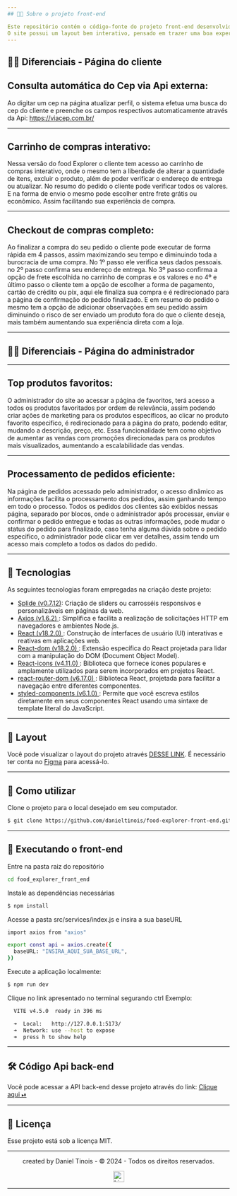 ```yaml
---
## 👨‍💻 Sobre o projeto front-end

Este repositório contém o código-fonte do projeto front-end desenvolvido como desafio final para o curso da Rocketseat. O projeto FoodExplorer consiste em uma aplicação para um restaurante, onde o cliente terá acesso a um menu com todos os pratos oferecidos, podendo finalizar a compra das opções adicionadas no carrinho. E para complementar temos também o lado do administrador do site, onde o mesmo, tem acesso a todos os pedidos, podendo mudar o estado da compra efetuada pelo cliente e verificar quais os produtos estão em alta, além de outras funcionalidades exclusivas desenvolvida nessa versão.
O site possui um layout bem interativo, pensado em trazer uma boa experiência ao usuário, tanto na versão desktop quanto na versão mobile o usuário tem acesso a todas as funcionalidades necessárias.
---
```


## 👨‍💻 Diferenciais - Página do cliente

## Consulta automática do Cep via Api externa:

<p>Ao digitar um cep na página atualizar perfil, o sistema efetua uma busca do cep do cliente e preenche os campos respectivos automaticamente através da Api: <a href="https://viacep.com.br/"> https://viacep.com.br/</a> </p>

---

## Carrinho de compras interativo:

<p>Nessa versão do food Explorer o cliente tem acesso ao carrinho de compras interativo, onde o mesmo tem a liberdade de alterar a quantidade de itens, excluir o produto, além de poder verificar o endereço de entrega ou atualizar. No resumo do pedido o cliente pode verificar todos os valores. E na forma de envio o mesmo pode escolher entre frete grátis ou econômico. Assim facilitando sua experiência de compra.</p>

---

## Checkout de compras completo:

<p>Ao finalizar a compra do seu pedido o cliente pode executar de forma rápida em 4 passos, assim maximizando seu tempo e diminuindo toda a burocracia de uma compra. No 1º passo ele verifica seus dados pessoais. no 2º passo confirma seu endereço de entrega. No 3º passo confirma a opção de frete escolhida no carrinho de compras e os valores e no 4º e último passo o cliente tem a opção de escolher a forma de pagamento, cartão de crédito ou pix, aqui ele finaliza sua compra e é redirecionado para a página de confirmação do pedido finalizado. E em resumo do pedido o mesmo tem a opção de adicionar observações em seu pedido assim diminuindo o risco de ser enviado um produto fora do que o cliente deseja, mais também aumentando sua experiência direta com a loja.</p>

---

## 👨‍💻 Diferenciais - Página do administrador

---

## Top produtos favoritos:

<p>O administrador do site ao acessar a página de favoritos, terá acesso a todos os produtos favoritados por ordem de relevância, assim podendo criar ações de marketing para os produtos específicos, ao clicar no produto favorito especifico, é redirecionado para a página do prato, podendo editar, mudando a descrição, preço, etc. Essa funcionalidade tem como objetivo de aumentar as vendas com promoções direcionadas para os produtos mais visualizados, aumentando a escalabilidade das vendas.</p>

---

## Processamento de pedidos eficiente:

<p>Na página de pedidos acessado pelo administrador, o acesso dinâmico as informações facilita o processamento dos pedidos, assim ganhando tempo em todo o processo. Todos os pedidos dos clientes são exibidos nessas página, separado por blocos, onde o administrador após processar, enviar e confirmar o pedido entregue e todas as outras informações, pode mudar o status do pedido para finalizado, caso tenha alguma dúvida sobre o pedido especifico, o administrador pode clicar em ver detalhes, assim tendo um acesso mais completo a todos os dados do pedido. </p>

---

## 📄 Tecnologias

As seguintes tecnologias foram empregadas na criação deste projeto:

- [Splide (v0.7.12)](): Criação de sliders ou carrosséis responsivos e personalizáveis em páginas da web.
- [Axios (v1.6.2) ](): Simplifica e facilita a realização de solicitações HTTP em navegadores e ambientes Node.js.
- [React (v18.2.0) ](): Construção de interfaces de usuário (UI) interativas e reativas em aplicações web.
- [React-dom (v18.2.0) ](): Extensão específica do React projetada para lidar com a manipulação do DOM (Document Object Model).
- [React-icons (v4.11.0) ](): Biblioteca que fornece ícones populares e amplamente utilizados para serem incorporados em projetos React.
- [react-router-dom (v6.17.0) ](): Biblioteca React, projetada para facilitar a navegação entre diferentes componentes.
- [styled-components (v6.1.0) ](): Permite que você escreva estilos diretamente em seus componentes React usando uma sintaxe de template literal do JavaScript.

---

## 🔖 Layout

Você pode visualizar o layout do projeto através [DESSE LINK](https://www.figma.com/community/file/1196874589259687769). É necessário ter conta no [Figma](https://figma.com) para acessá-lo.

---

## 🚀 Como utilizar

Clone o projeto para o local desejado em seu computador.

```bash
$ git clone https://github.com/danieltinois/food-explorer-front-end.git
```

---

## 🚧 Executando o front-end

Entre na pasta raiz do repositório

```bash
cd food_explorer_front_end
```

Instale as dependências necessárias

```bash
$ npm install
```

Acesse a pasta src/services/index.js e insira a sua baseURL

```bash
import axios from "axios"

export const api = axios.create({
  baseURL: "INSIRA_AQUI_SUA_BASE_URL",
})
```

Execute a aplicação localmente:

```bash
$ npm run dev
```

Clique no link apresentado no terminal segurando ctrl
Exemplo:

```bash
  VITE v4.5.0  ready in 396 ms

  ➜  Local:   http://127.0.0.1:5173/
  ➜  Network: use --host to expose
  ➜  press h to show help
```

---

## 🛠️ Código Api back-end

<p>Você pode acessar a API back-end desse projeto através do link: 
<a href= "" target="_blank"> Clique aqui ⏯ </a>
</p>

---

## 🪪 Licença

Esse projeto está sob a licença MIT.

---

<p align="center"> created by Daniel Tinois  - © 2024 - Todos os direitos reservados.<p align="center">
 <a href="https://www.linkedin.com/in/daniel-tinois-7338a2244/" target="_blank"><img src="https://static.licdn.com/sc/h/5bukxbhy9xsil5mb7c2wulfbx" height="25" width="25" alt="Linked" />
</p></p>

---
